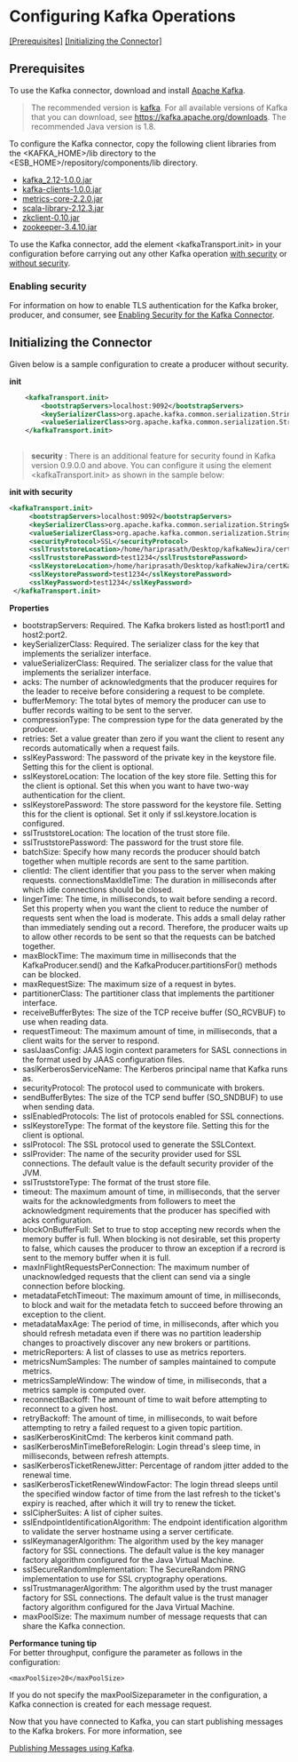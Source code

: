 # Configuring Kafka Operations

[[Prerequisites]](#Prerequisites) [[Initializing the Connector]](#initializing-the-connector)

## Prerequisites

To use the Kafka connector, download and install [Apache Kafka](http://kafka.apache.org/downloads.html).

>The recommended version is [kafka](https://www.apache.org/dyn/closer.cgi?path=/kafka/1.0.0/kafka_2.12-1.0.0.tgz). For all available versions of Kafka that you can download, see https://kafka.apache.org/downloads. The recommended Java version is 1.8.

To configure the Kafka connector, copy the following client libraries from the <KAFKA_HOME>/lib directory to the <ESB_HOME>/repository/components/lib directory.

* [kafka_2.12-1.0.0.jar](https://mvnrepository.com/artifact/org.apache.kafka/kafka_2.12/1.0.0)  
* [kafka-clients-1.0.0.jar](https://mvnrepository.com/artifact/org.apache.kafka/kafka-clients/1.0.0)
* [metrics-core-2.2.0.jar](https://mvnrepository.com/artifact/com.yammer.metrics/metrics-core/2.2.0)
* [scala-library-2.12.3.jar](https://mvnrepository.com/artifact/org.scala-lang/scala-library/2.12.3)
* [zkclient-0.10.jar](https://mvnrepository.com/artifact/com.101tec/zkclient/0.10)
* [zookeeper-3.4.10.jar](https://mvnrepository.com/artifact/org.apache.zookeeper/zookeeper/3.4.10)

To use the Kafka connector, add the element <kafkaTransport.init> in your configuration before carrying out any other 
Kafka operation 
[with security](config.md) or [without security](#enabling-security).

### Enabling security

For  information on how to enable TLS authentication for the Kafka broker, producer, and consumer, see 
[Enabling Security for the Kafka Connector](security.md).

## Initializing the Connector

Given below is a sample configuration to create a producer without security.

**init**

````xml
    <kafkaTransport.init>
        <bootstrapServers>localhost:9092</bootstrapServers>
        <keySerializerClass>org.apache.kafka.common.serialization.StringSerializer</keySerializerClass>
        <valueSerializerClass>org.apache.kafka.common.serialization.StringSerializer</valueSerializerClass>
    </kafkaTransport.init>
    
````


> **security** : There is an additional feature for security found in Kafka version 0.9.0.0 and above. You can configure it using the element <kafkaTransport.init> as shown in the sample below:

**init with security**

````xml
<kafkaTransport.init>
     <bootstrapServers>localhost:9092</bootstrapServers>
     <keySerializerClass>org.apache.kafka.common.serialization.StringSerializer</keySerializerClass>
     <valueSerializerClass>org.apache.kafka.common.serialization.StringSerializer</valueSerializerClass>
     <securityProtocol>SSL</securityProtocol>
     <sslTruststoreLocation>/home/hariprasath/Desktop/kafkaNewJira/certKafka/kafka.server.truststore.jks</sslTruststoreLocation>
     <sslTruststorePassword>test1234</sslTruststorePassword>
     <sslKeystoreLocation>/home/hariprasath/Desktop/kafkaNewJira/certKafka/kafka.server.keystore.jks</sslKeystoreLocation>
     <sslKeystorePassword>test1234</sslKeystorePassword>
     <sslKeyPassword>test1234</sslKeyPassword>
 </kafkaTransport.init>

````

**Properties**
* bootstrapServers: Required. The Kafka brokers listed as host1:port1 and host2:port2.
* keySerializerClass: Required. The serializer class for the key that implements the serializer interface.
* valueSerializerClass: Required. The serializer class for the value that implements the serializer interface.
* acks: The number of acknowledgments that the producer requires for the leader to receive before considering a 
request to be complete.
* bufferMemory: The total bytes of memory the producer can use to buffer records waiting to be sent to the server.
* compressionType: The compression type for the data generated by the producer.
* retries: Set a value greater than zero if you want the client to resent any records automatically when a request fails.
* sslKeyPassword: The password of the private key in the keystore file. Setting this for the client is optional.
* sslKeystoreLocation: The location of the key store file. Setting this for the client is optional. Set this when you want to have two-way authentication for the client.
* sslKeystorePassword: The store password for the keystore file. Setting this for the client is optional. Set it only if ssl.keystore.location is configured.
* sslTruststoreLocation: The location of the trust store file.
* sslTruststorePassword: The password for the trust store file.
* batchSize: Specify how many records the producer should batch together when multiple records are sent to the same partition.
* clientId: The client identifier that you pass to the server when making requests.
connectionsMaxIdleTime: The duration in milliseconds after which idle connections should be closed.
* lingerTime: The time, in milliseconds, to wait before sending a record. Set this property when you want the client to reduce the number of requests sent when the load is moderate. This adds a small delay rather than immediately sending out a record. Therefore, the producer waits up to allow other records to be sent so that the requests can be batched together.
* maxBlockTime: The maximum time in milliseconds that the KafkaProducer.send() and the KafkaProducer.partitionsFor() methods can be blocked.
* maxRequestSize: The maximum size of a request in bytes.
* partitionerClass: The partitioner class that implements the partitioner interface.
* receiveBufferBytes: The size of the TCP receive buffer (SO_RCVBUF) to use when reading data.
* requestTimeout: The maximum amount of time, in milliseconds, that a client waits for the server to respond.
* saslJaasConfig: JAAS login context parameters for SASL connections in the format used by JAAS configuration files. 
* saslKerberosServiceName: The Kerberos principal name that Kafka runs as.
* securityProtocol: The protocol used to communicate with brokers.
* sendBufferBytes: The size of the TCP send buffer (SO_SNDBUF) to use when sending data.
* sslEnabledProtocols: The list of protocols enabled for SSL connections.
* sslKeystoreType: The format of the keystore file. Setting this for the client is optional.
* sslProtocol: The SSL protocol used to generate the SSLContext.
* sslProvider: The name of the security provider used for SSL connections. The default value is the default security 
provider of the JVM.
* sslTruststoreType: The  format of the trust store file.
* timeout: The maximum amount of time, in milliseconds, that the server waits for the acknowledgments from followers to meet the acknowledgment requirements that the producer has specified with acks configuration.
* blockOnBufferFull: Set to true to stop accepting new records when the memory buffer is full. When blocking is not desirable, set this property to false, which causes the producer to throw an exception if a recrord is sent to the memory buffer when it is full.
* maxInFlightRequestsPerConnection: The maximum number of unacknowledged requests that the client can send via a 
single connection before blocking.
* metadataFetchTimeout: The maximum amount of time, in milliseconds, to block and wait for the metadata fetch to succeed before throwing an exception to the client.
* metadataMaxAge: The period of time, in milliseconds, after which you should refresh metadata even if there was no partition leadership changes to proactively discover any new brokers or partitions.
* metricReporters: A list of classes to use as metrics reporters.
* metricsNumSamples: The number of samples maintained to compute metrics.
* metricsSampleWindow: The window of time, in milliseconds, that a metrics sample is computed over.
* reconnectBackoff: The amount of time to wait before attempting to reconnect to a given host.
* retryBackoff: The amount of time, in milliseconds, to wait before attempting to retry a failed request to a given topic partition.
* saslKerberosKinitCmd: The kerberos kinit command path.
* saslKerberosMinTimeBeforeRelogin: Login thread's sleep time, in milliseconds, between refresh attempts. 
* saslKerberosTicketRenewJitter: Percentage of random jitter added to the renewal time.
* saslKerberosTicketRenewWindowFactor: The login thread sleeps until the specified window factor of time from the 
last refresh to the ticket's expiry is reached, after which it will try to renew the ticket.
* sslCipherSuites: A list of cipher suites.
* sslEndpointIdentificationAlgorithm: The endpoint identification algorithm to validate the server hostname using a server certificate.
* sslKeymanagerAlgorithm: The algorithm used by the key manager factory for SSL connections. The default value is the key
 manager factory algorithm configured for the Java Virtual Machine.
* sslSecureRandomImplementation: The SecureRandom PRNG implementation to use for SSL cryptography operations.
* sslTrustmanagerAlgorithm: The algorithm used by the trust manager factory for SSL connections. The default value is the trust manager factory algorithm configured for the Java Virtual Machine.
* maxPoolSize: The maximum number of message requests that can share the Kafka connection.

**Performance tuning tip**  
For better throughput, configure the <maxPoolSize> parameter as follows in the <init> configuration:
````
<maxPoolSize>20</maxPoolSize>
````
If you do not specify the maxPoolSizeparameter in the configuration, a Kafka connection is created for each message request.

Now that you have connected to Kafka, you can start publishing messages to the Kafka brokers. For more information, see 

[Publishing Messages using Kafka](publishmessage.md).
